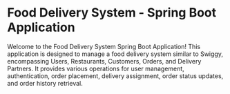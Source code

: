 # Food Delivery System - Spring Boot Application
Welcome to the Food Delivery System Spring Boot Application! This application is designed to manage a food delivery system similar to Swiggy, encompassing Users, Restaurants, Customers, Orders, and Delivery Partners. It provides various operations for user management, authentication, order placement, delivery assignment, order status updates, and order history retrieval.

